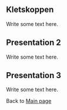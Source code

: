 ## Kletskoppen

Write some text here.

## Presentation 2

Write some text here.

## Presentation 3

Write some text here.

Back to [Main page](../Programma.md)